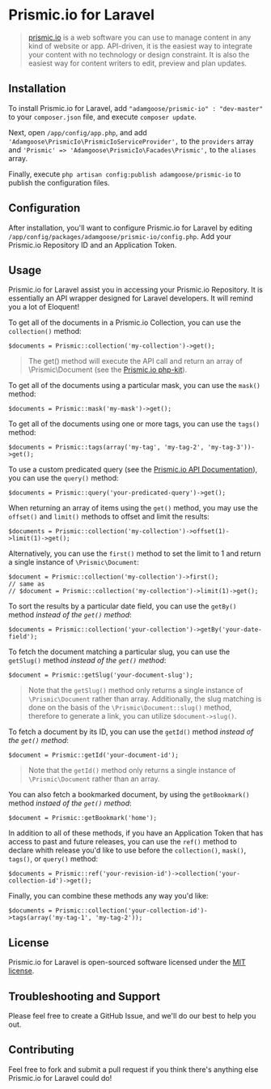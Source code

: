 # Prismic.io for Laravel

> [prismic.io](http://prismic.io) is a web software you can use to manage content in any kind of website or app. API-driven, it is the easiest way to integrate your content with no technology or design constraint. It is also the easiest way for content writers to edit, preview and plan updates.

## Installation

To install Prismic.io for Laravel, add `"adamgoose/prismic-io" : "dev-master"` to your `composer.json` file, and execute `composer update`.

Next, open `/app/config/app.php`, and add `'Adamgoose\PrismicIo\PrismicIoServiceProvider',` to the `providers` array and `'Prismic' => 'Adamgoose\PrismicIo\Facades\Prismic',` to the `aliases` array.

Finally, execute `php artisan config:publish adamgoose/prismic-io` to publish the configuration files.

## Configuration

After installation, you'll want to configure Prismic.io for Laravel by editing `/app/config/packages/adamgoose/prismic-io/config.php`. Add your Prismic.io Repository ID and an Application Token.

## Usage

Prismic.io for Laravel assist you in accessing your Prismic.io Repository. It is essentially an API wrapper designed for Laravel developers. It will remind you a lot of Eloquent!

To get all of the documents in a Prismic.io Collection, you can use the `collection()` method:

    $documents = Prismic::collection('my-collection')->get();

> The get() method will execute the API call and return an array of \Prismic\Document (see the [Prismic.io php-kit](http://github.com/prismicio/php-kit)).

To get all of the documents using a particular mask, you can use the `mask()` method:

    $documents = Prismic::mask('my-mask')->get();

To get all of the documents using one or more tags, you can use the `tags()` method:

    $documents = Prismic::tags(array('my-tag', 'my-tag-2', 'my-tag-3'))->get();

To use a custom predicated query (see the [Prismic.io API Documentation](https://developers.prismic.io/documentation/UjBe8bGIJ3EKtgBZ/api-documentation)), you can use the `query()` method:

    $documents = Prismic::query('your-predicated-query')->get();

When returning an array of items using the `get()` method, you may use the `offset()` and `limit()` methods to offset and limit the results:

    $documents = Prismic::collection('my-collection')->offset(1)->limit(1)->get();

Alternatively, you can use the `first()` method to set the limit to 1 and return a single instance of `\Prismic\Document`:

    $document = Prismic::collection('my-collection')->first();
    // same as
    // $document = Prismic::collection('my-collection')->limit(1)->get();

To sort the results by a particular date field, you can use the `getBy()` method *instead of the `get()` method*:

    $documents = Prismic::collection('your-collection')->getBy('your-date-field');

To fetch the document matching a particular slug, you can use the `getSlug()` method *instead of the `get()` method*:

    $document = Prismic::getSlug('your-document-slug');

> Note that the `getSlug()` method only returns a single instance of `\Prismic\Document` rather than array. Additionally, the slug matching is done on the basis of the `\Prismic\Document::slug()` method, therefore to generate a link, you can utilize `$document->slug()`.

To fetch a document by its ID, you can use the `getId()` method *instead of the `get()` method*:

    $document = Prismic::getId('your-document-id');

> Note that the `getId()` method only returns a single instance of `\Prismic\Document` rather than an array.

You can also fetch a bookmarked document, by using the `getBookmark()` method *instaed of the `get()` method*:

    $document = Prismic::getBookmark('home');

In addition to all of these methods, if you have an Application Token that has access to past and future releases, you can use the `ref()` method to declare whith release you'd like to use before the `collection()`, `mask()`, `tags()`, or `query()` method:

    $documents = Prismic::ref('your-revision-id')->collection('your-collection-id')->get();

Finally, you can combine these methods any way you'd like:

    $documents = Prismic::collection('your-collection-id')->tags(array('my-tag-1', 'my-tag-2'));

## License

Prismic.io for Laravel is open-sourced software licensed under the [MIT license](http://opensource.org/licenses/MIT).

## Troubleshooting and Support

Please feel free to create a GitHub Issue, and we'll do our best to help you out.

## Contributing

Feel free to fork and submit a pull request if you think there's anything else Prismic.io for Laravel could do!
